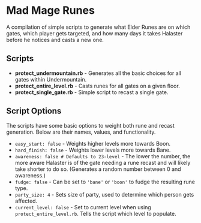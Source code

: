 # Mad Mage Runes

A compilation of simple scripts to generate what Elder Runes are on which gates, which player gets
targeted, and how many days it takes Halaster before he notices and casts a new one.

## Scripts

  * **protect_undermountain.rb** - Generates all the basic choices for all gates within
  Undermountain.
  * **protect_entire_level.rb** - Casts runes for all gates on a given floor.
  * **protect_single_gate.rb** - Simple script to recast a single gate.
  
## Script Options
The scripts have some basic options to weight both rune and recast generation.
Below are their names, values, and functionality.

  * `easy_start: false` - Weights higher levels more towards Boon.
  * `hard_finish: false` - Weights lower levels more towards Bane.
  * `awareness: false # Defaults to 23-level` - The lower the number, the more aware Halaster is of the gate
  needing a rune recast and will likely take shorter to do so. (Generates a random number
    between 0 and awareness.)
  * `fudge: false` - Can be set to `'bane'` or `'boon'` to fudge the resulting rune type.
  * `party_size: 4` - Sets size of party, used to determine which person gets affected.
  * `current_level: false` - Set to current level when using `protect_entire_level.rb`. Tells the
    script which level to populate. 